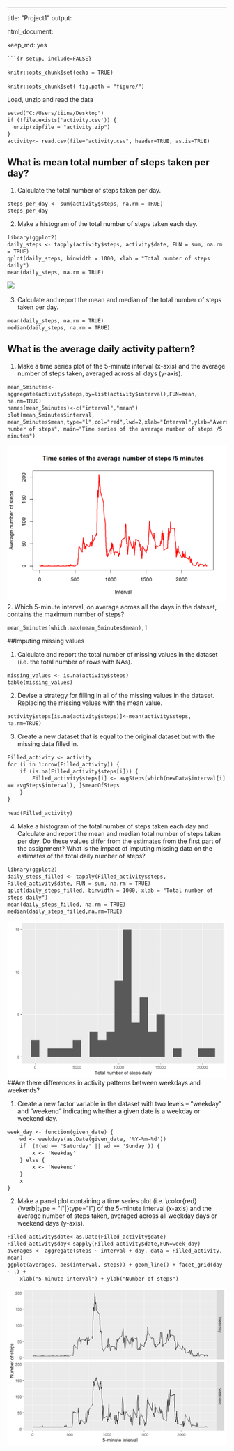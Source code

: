 ---
title: "Project1"
output:

html_document:

keep_md: yes

```
```{r setup, include=FALSE}

knitr::opts_chunk$set(echo = TRUE)

knitr::opts_chunk$set( fig.path = "figure/")

```
Load, unzip and read the data

```{r}
setwd("C:/Users/tiina/Desktop")
if (!file.exists('activity.csv')) {
  unzip(zipfile = "activity.zip")
}
activity<- read.csv(file="activity.csv", header=TRUE, as.is=TRUE)

```

## What is mean total number of steps taken per day?

1. Calculate the total number of steps taken per day.

```{r}
steps_per_day <- sum(activity$steps, na.rm = TRUE)
steps_per_day

```

2. Make a histogram of the total number of steps taken each day.
```{r}
library(ggplot2)
daily_steps <- tapply(activity$steps, activity$date, FUN = sum, na.rm = TRUE)
qplot(daily_steps, binwidth = 1000, xlab = "Total number of steps daily")
mean(daily_steps, na.rm = TRUE)

```
![](github.com/Tiina-MariaL/RepData_PeerAssessment1/blob/master/figure/unnamed-chunk-10-1.png.png)

3. Calculate and report the mean and median of the total number of steps taken per day.
```{r}
mean(daily_steps, na.rm = TRUE)
median(daily_steps, na.rm = TRUE)

```
## What is the average daily activity pattern?
1. Make a time series plot of the 5-minute interval (x-axis) and the average number of steps taken, averaged across all days (y-axis).
```{r}
mean_5minutes<-aggregate(activity$steps,by=list(activity$interval),FUN=mean, na.rm=TRUE)
names(mean_5minutes)<-c("interval","mean")
plot(mean_5minutes$interval, mean_5minutes$mean,type="l",col="red",lwd=2,xlab="Interval",ylab="Average number of steps", main="Time series of the average number of steps /5 minutes")

```
![](figure/unnamed-chunk-5-1.png)
2. Which 5-minute interval, on average across all the days in the dataset, contains the maximum number of steps?
```{r}
mean_5minutes[which.max(mean_5minutes$mean),]
```
##Imputing missing values
1. Calculate and report the total number of missing values in the dataset (i.e. the total number of rows with NAs).
```{r}
missing_values <- is.na(activity$steps)
table(missing_values)
```
2. Devise a strategy for filling in all of the missing values in the dataset. 
Replacing the missing values with the mean value.

```{r}
activity$steps[is.na(activity$steps)]<-mean(activity$steps, na.rm=TRUE)
```
3. Create a new dataset that is equal to the original dataset but with the missing data filled in.
```{r}
Filled_activity <- activity 
for (i in 1:nrow(Filled_activity)) {
    if (is.na(Filled_activity$steps[i])) {
        Filled_activity$steps[i] <- avgSteps[which(newData$interval[i] == avgSteps$interval), ]$meanOfSteps
    }
}

head(Filled_activity)

```
4. Make a histogram of the total number of steps taken each day and Calculate and report the mean and median total number of steps taken per day. Do these values differ from the estimates from the first part of the assignment? What is the impact of imputing missing data on the estimates of the total daily number of steps?
```{r}
library(ggplot2)
daily_steps_filled <- tapply(Filled_activity$steps, Filled_activity$date, FUN = sum, na.rm = TRUE)
qplot(daily_steps_filled, binwidth = 1000, xlab = "Total number of steps daily")
mean(daily_steps_filled, na.rm = TRUE)
median(daily_steps_filled,na.rm=TRUE)
```
![](figure/unnamed-chunk-10-1.png)
##Are there differences in activity patterns between weekdays and weekends?
1. Create a new factor variable in the dataset with two levels – “weekday” and “weekend” indicating whether a given date is a weekday or weekend day.
```{r}
week_day <- function(given_date) {
    wd <- weekdays(as.Date(given_date, '%Y-%m-%d'))
    if  (!(wd == 'Saturday' || wd == 'Sunday')) {
        x <- 'Weekday'
    } else {
        x <- 'Weekend'
    }
    x
}
```
2. Make a panel plot containing a time series plot (i.e. \color{red}{\verb|type = "l"|}type="l") of the 5-minute interval (x-axis) and the average number of steps taken, averaged across all weekday days or weekend days (y-axis). 
```{r}
Filled_activity$date<-as.Date(Filled_activity$date)
Filled_activity$day<-sapply(Filled_activity$date,FUN=week_day)
averages <- aggregate(steps ~ interval + day, data = Filled_activity, mean)
ggplot(averages, aes(interval, steps)) + geom_line() + facet_grid(day ~ .) + 
    xlab("5-minute interval") + ylab("Number of steps")
```
![](figure/unnamed-chunk-12-1.png)
